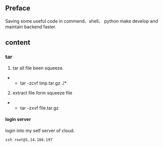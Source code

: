## Preface 

Saving some useful code in  commend、shell、 python  make develop and maintain backend  faster.



## content 

### tar
1.   tar all file been squeeze.
- + tar -zcvf tmp.tar.gz ./*
2.  extract file form squeeze file
- + tar -zxvf file.tar.gz


#### login server 
login into my self server  of cloud.
```shell 
ssh root@1.14.166.197
```
### 
## 
